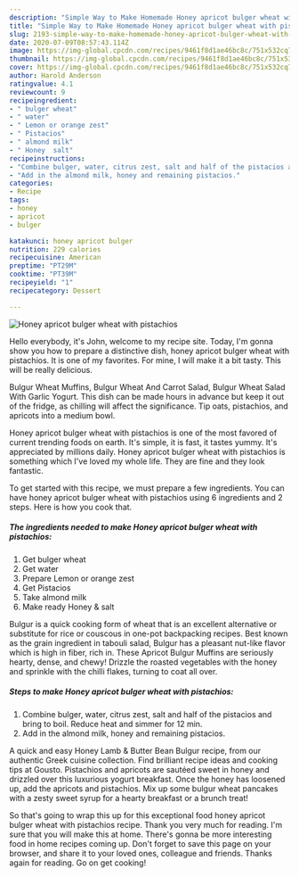 ```yaml
---
description: "Simple Way to Make Homemade Honey apricot bulger wheat with pistachios"
title: "Simple Way to Make Homemade Honey apricot bulger wheat with pistachios"
slug: 2193-simple-way-to-make-homemade-honey-apricot-bulger-wheat-with-pistachios
date: 2020-07-09T08:57:43.114Z
image: https://img-global.cpcdn.com/recipes/9461f8d1ae46bc8c/751x532cq70/honey-apricot-bulger-wheat-with-pistachios-recipe-main-photo.jpg
thumbnail: https://img-global.cpcdn.com/recipes/9461f8d1ae46bc8c/751x532cq70/honey-apricot-bulger-wheat-with-pistachios-recipe-main-photo.jpg
cover: https://img-global.cpcdn.com/recipes/9461f8d1ae46bc8c/751x532cq70/honey-apricot-bulger-wheat-with-pistachios-recipe-main-photo.jpg
author: Harold Anderson
ratingvalue: 4.1
reviewcount: 9
recipeingredient:
- " bulger wheat"
- " water"
- " Lemon or orange zest"
- " Pistacios"
- " almond milk"
- " Honey  salt"
recipeinstructions:
- "Combine bulger, water, citrus zest, salt and half of the pistacios and bring to boil. Reduce heat and simmer for 12 min."
- "Add in the almond milk, honey and remaining pistacios."
categories:
- Recipe
tags:
- honey
- apricot
- bulger

katakunci: honey apricot bulger 
nutrition: 229 calories
recipecuisine: American
preptime: "PT29M"
cooktime: "PT39M"
recipeyield: "1"
recipecategory: Dessert

---
```



![Honey apricot bulger wheat with pistachios](https://img-global.cpcdn.com/recipes/9461f8d1ae46bc8c/751x532cq70/honey-apricot-bulger-wheat-with-pistachios-recipe-main-photo.jpg)

Hello everybody, it's John, welcome to my recipe site. Today, I'm gonna show you how to prepare a distinctive dish, honey apricot bulger wheat with pistachios. It is one of my favorites. For mine, I will make it a bit tasty. This will be really delicious.

Bulgur Wheat Muffins, Bulgur Wheat And Carrot Salad, Bulgur Wheat Salad With Garlic Yogurt. This dish can be made hours in advance but keep it out of the fridge, as chilling will affect the significance. Tip oats, pistachios, and apricots into a medium bowl.

Honey apricot bulger wheat with pistachios is one of the most favored of current trending foods on earth. It's simple, it is fast, it tastes yummy. It's appreciated by millions daily. Honey apricot bulger wheat with pistachios is something which I've loved my whole life. They are fine and they look fantastic.


To get started with this recipe, we must prepare a few ingredients. You can have honey apricot bulger wheat with pistachios using 6 ingredients and 2 steps. Here is how you cook that.

<!--inarticleads1-->

##### The ingredients needed to make Honey apricot bulger wheat with pistachios:

1. Get  bulger wheat
1. Get  water
1. Prepare  Lemon or orange zest
1. Get  Pistacios
1. Take  almond milk
1. Make ready  Honey &amp; salt


Bulgur is a quick cooking form of wheat that is an excellent alternative or substitute for rice or couscous in one-pot backpacking recipes. Best known as the grain ingredient in tabouli salad, Bulgur has a pleasant nut-like flavor which is high in fiber, rich in. These Apricot Bulgur Muffins are seriously hearty, dense, and chewy! Drizzle the roasted vegetables with the honey and sprinkle with the chilli flakes, turning to coat all over. 

<!--inarticleads2-->

##### Steps to make Honey apricot bulger wheat with pistachios:

1. Combine bulger, water, citrus zest, salt and half of the pistacios and bring to boil. Reduce heat and simmer for 12 min.
1. Add in the almond milk, honey and remaining pistacios.


A quick and easy Honey Lamb &amp; Butter Bean Bulgur recipe, from our authentic Greek cuisine collection. Find brilliant recipe ideas and cooking tips at Gousto. Pistachios and apricots are sautéed sweet in honey and drizzled over this luxurious yogurt breakfast. Once the honey has loosened up, add the apricots and pistachios. Mix up some bulgur wheat pancakes with a zesty sweet syrup for a hearty breakfast or a brunch treat! 

So that's going to wrap this up for this exceptional food honey apricot bulger wheat with pistachios recipe. Thank you very much for reading. I'm sure that you will make this at home. There's gonna be more interesting food in home recipes coming up. Don't forget to save this page on your browser, and share it to your loved ones, colleague and friends. Thanks again for reading. Go on get cooking!
